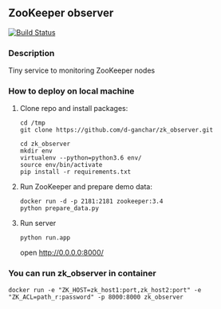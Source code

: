 ## ZooKeeper observer

[![Build Status](https://api.travis-ci.org/d-ganchar/zk_observer.svg?branch=master)](https://travis-ci.org/d-ganchar/zk_observer.svg?branch=master)

### Description

Tiny service to monitoring ZooKeeper nodes

### How to deploy on local machine


1. 
    Clone repo and install packages:
    ```
    cd /tmp
    git clone https://github.com/d-ganchar/zk_observer.git
    
    cd zk_observer
    mkdir env
    virtualenv --python=python3.6 env/
    source env/bin/activate
    pip install -r requirements.txt
    ```
    
1.
    Run ZooKeeper and prepare demo data:
    
    ```
    docker run -d -p 2181:2181 zookeeper:3.4
    python prepare_data.py
    ```

1. 
    Run server
    ```
    python run.app
    ```
    
    open http://0.0.0.0:8000/
    
### You can run zk_observer in container

```
docker run -e "ZK_HOST=zk_host1:port,zk_host2:port" -e "ZK_ACL=path_r:password" -p 8000:8000 zk_observer
```